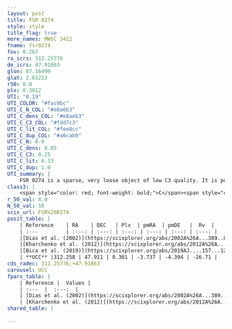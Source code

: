 ```yaml
---
layout: post
title: FSR 0274
style: style
title_flag: true
more_names: MWSC 3412
fname: fsr0274
fov: 0.267
ra_icrs: 312.25776
de_icrs: 47.91063
glon: 87.16499
glat: 2.61213
r50: 8.0
plx: 0.3012
UTI: "0.19"
UTI_COLOR: "#fac9bc"
UTI_C_N_COL: "#e0a6b3"
UTI_C_dens_COL: "#e8aeb3"
UTI_C_C3_COL: "#fdd7c3"
UTI_C_lit_COL: "#fee8cc"
UTI_C_dup_COL: "#a6cab9"
UTI_C_N: 0.0
UTI_C_dens: 0.05
UTI_C_C3: 0.25
UTI_C_lit: 0.33
UTI_C_dup: 1.0
UTI_summary: |
    FSR 0274 is a sparse, very loose object of low C3 quality. It is poorly studied in the literature, with no articles listed in the last 6 years.<br><br><span style="color: #99180f; font-weight: bold;">Warning: </span>contains less than 25 stars with <i>P>0.5</i> estimated.
class3: |
    <span style="color: red; font-weight: bold;">C</span><span style="color: red; font-weight: bold;">C</span>
r_50_val: 8.0
N_50_val: 16
scix_url: FSR%200274
posit_table: |
    | Reference    | RA    | DEC   | Plx  | pmRA  | pmDE   |  Rv  |
    | :---         | :---: | :---: | :---: | :---: | :---: | :---: |
    |[Dias et al. (2002)](https://scixplorer.org/abs/2002A%26A...389..871D) | 312.279 | 47.895 | -- | -3.18 | 5.01 | -- |
    |[Kharchenko et al. (2012)](https://scixplorer.org/abs/2012A%26A...543A.156K) | 312.277 | 47.88 | -- | 0.53 | -0.45 | -- |
    |[Bica et al. (2019)](https://scixplorer.org/abs/2019AJ....157...12B) | 312.283 | 47.899 | -- | -- | -- | -- |
    | **UCC** |312.258 | 47.911 | 0.301 | -3.737 | -4.394 | -26.71 | 
cds_radec: 312.25776,+47.91063
carousel: UCC
fpars_table: |
    | Reference |  Values |
    | :---  |  :---:  |
    | [Dias et al. (2002)](https://scixplorer.org/abs/2002A%26A...389..871D) | `E(B-V)=1.041, Dist=2153.0, Age=7.8` |
    | [Kharchenko et al. (2012)](https://scixplorer.org/abs/2012A%26A...543A.156K) | `e_bv=1.041, distance=2153, log_age=7.8` |
shared_table: |
    
---
```

